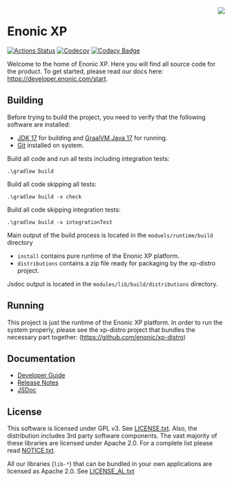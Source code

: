 <img align="right" src="https://raw.githubusercontent.com/enonic/xp/master/misc/logo.png">

# Enonic XP

[![Actions Status](https://github.com/enonic/xp/workflows/Java%20CI/badge.svg)](https://github.com/enonic/xp/actions)
[![Codecov](https://codecov.io/gh/enonic/xp/branch/master/graph/badge.svg)](https://codecov.io/gh/enonic/xp)
[![Codacy Badge](https://app.codacy.com/project/badge/Grade/1c21f9de69f0444797abdeea49a682e6)](https://www.codacy.com/gh/enonic/xp/dashboard?utm_source=github.com&amp;utm_medium=referral&amp;utm_content=enonic/xp&amp;utm_campaign=Badge_Grade)

Welcome to the home of Enonic XP. Here you will find all source code for the product. To get started,
please read our docs here: https://developer.enonic.com/start.

## Building

Before trying to build the project, you need to verify that the following software are installed:

*    [JDK 17](https://adoptium.net/temurin/archive/?version=17) for building and [GraalVM Java 17](https://www.graalvm.org/downloads/) for running.   
*    [Git](https://git-scm.com/downloads) installed on system.

Build all code and run all tests including integration tests:

    .\gradlew build

Build all code skipping all tests:

    .\gradlew build -x check

Build all code skipping integration tests:

    .\gradlew build -x integrationTest

Main output of the build process is located in the `moduels/runtime/build` directory
*   `install` contains pure runtime of the Enonic XP platform.
*   `distributions` contains a zip file ready for packaging by the xp-distro project.

Jsdoc output is located in the `modules/lib/build/distributions` directory.

## Running

This project is just the runtime of the Enonic XP platform.  In order to run the system properly,
please see the xp-distro project that bundles the necessary part together: (https://github.com/enonic/xp-distro)

## Documentation

*   [Developer Guide](https://developer.enonic.com/docs/xp/stable)
*   [Release Notes](https://developer.enonic.com/docs/xp/stable/release)
*   [JSDoc](https://developer.enonic.com/jsdoc/) 

## License

This software is licensed under GPL v3. See [LICENSE.txt](https://github.com/enonic/xp/raw/master/LICENSE.txt). 
Also, the distribution includes 3rd party software components. The vast majority of these libraries are licensed under 
Apache 2.0. For a complete list please read [NOTICE.txt](https://github.com/enonic/xp/raw/master/NOTICE.txt).

All our libraries (`lib-*`) that can be bundled in your own applications are licensed as Apache 2.0. 
See [LICENSE_AL.txt](https://github.com/enonic/xp/raw/master/LICENSE_AL.txt)

